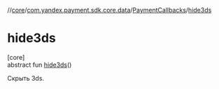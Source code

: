 //[core](../../../index.md)/[com.yandex.payment.sdk.core.data](../index.md)/[PaymentCallbacks](index.md)/[hide3ds](hide3ds.md)

# hide3ds

[core]\
abstract fun [hide3ds](hide3ds.md)()

Скрыть 3ds.

